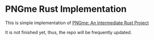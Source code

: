 # PNGme Rust Implementation
This is simple implementation of [PNGme: An Intermediate Rust Project](https://picklenerd.github.io/pngme_book/introduction.html)

It is not finished yet, thus, the repo will be frequently updated.
